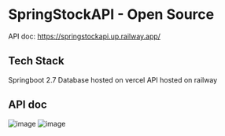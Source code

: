 # SpringStockAPI - Open Source
API doc: https://springstockapi.up.railway.app/

## Tech Stack

Springboot 2.7
Database hosted on vercel
API hosted on railway

## API doc
![image](https://github.com/Zakaria0907/SpringStockAPI/assets/90121483/f3155937-3a15-4a00-a66e-0cdc9f99f1b0)
![image](https://github.com/Zakaria0907/SpringStockAPI/assets/90121483/4c6cdd46-d0fc-4da5-9163-e335ecaa3e33)


